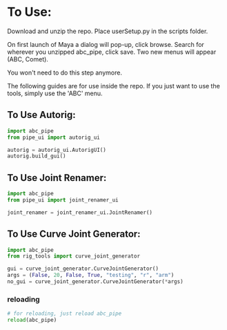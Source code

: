 # To Use:

Download and unzip the repo.
Place userSetup.py in the scripts folder.

On first launch of Maya a dialog will pop-up, click browse. Search for wherever you unzipped abc_pipe, click save.
Two new menus will appear (ABC, Comet).

You won't need to do this step anymore.

The following guides are for use inside the repo. If you just want to use the tools, simply use the 'ABC' menu.

## To Use Autorig:
~~~ python
import abc_pipe
from pipe_ui import autorig_ui

autorig = autorig_ui.AutorigUI()
autorig.build_gui()
~~~
## To Use Joint Renamer:
~~~ python
import abc_pipe
from pipe_ui import joint_renamer_ui

joint_renamer = joint_renamer_ui.JointRenamer()
~~~
## To Use Curve Joint Generator:
~~~ python
import abc_pipe
from rig_tools import curve_joint_generator

gui = curve_joint_generator.CurveJointGenerator()
args = (False, 20, False, True, "testing", "r", "arm")
no_gui = curve_joint_generator.CurveJointGenerator(*args)
~~~
### reloading
~~~ python
# for reloading, just reload abc_pipe
reload(abc_pipe)
~~~
